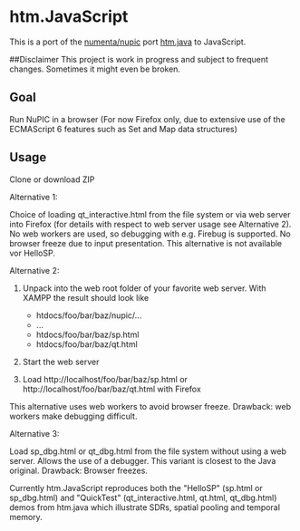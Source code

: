 # htm.JavaScript
This is a port of the [numenta/nupic](https://github.com/numenta/nupic) port [htm.java](https://github.com/numenta/htm.java) to JavaScript.

##Disclaimer
This project is work in progress and subject to frequent changes. Sometimes it might even be broken.

## Goal
Run NuPIC in a browser (For now Firefox only, due to extensive use of the ECMAScript 6 features such as Set and Map data structures)

## Usage
Clone or download ZIP

Alternative 1:

Choice of loading qt_interactive.html from the file system or via web server into Firefox (for details with respect to web server usage see Alternative 2). No web workers are used, so debugging with e.g. Firebug is supported. No browser freeze due to input presentation. This alternative is not available vor HelloSP.


Alternative 2:

1. Unpack into the web root folder of your favorite web server. With XAMPP the result should look like
   - htdocs/foo/bar/baz/nupic/...
   - ...
   - htdocs/foo/bar/baz/sp.html
   - htdocs/foo/bar/baz/qt.html

2. Start the web server

3. Load http://localhost/foo/bar/baz/sp.html or http://localhost/foo/bar/baz/qt.html with Firefox 

This alternative uses web workers to avoid browser freeze. Drawback: web workers make debugging difficult.


Alternative 3: 

Load sp_dbg.html or qt_dbg.html from the file system without using a web server. Allows the use of a debugger. This variant is closest to the Java original. Drawback: Browser freezes.

Currently htm.JavaScript reproduces both the "HelloSP" (sp.html or sp_dbg.html) and "QuickTest" (qt_interactive.html, qt.html, qt_dbg.html) demos from htm.java which illustrate SDRs, spatial pooling and temporal memory. 
